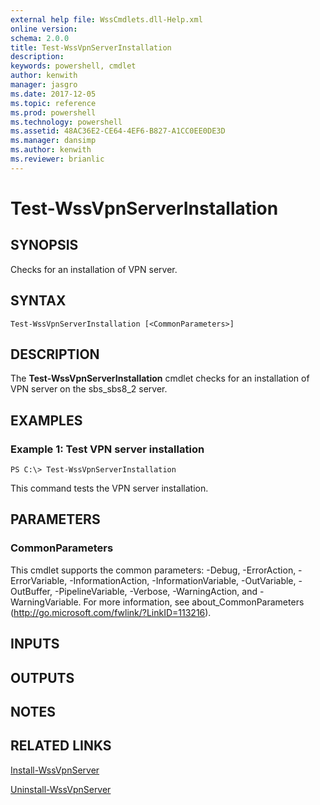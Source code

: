 ```yaml
---
external help file: WssCmdlets.dll-Help.xml
online version: 
schema: 2.0.0
title: Test-WssVpnServerInstallation
description: 
keywords: powershell, cmdlet
author: kenwith
manager: jasgro
ms.date: 2017-12-05
ms.topic: reference
ms.prod: powershell
ms.technology: powershell
ms.assetid: 48AC36E2-CE64-4EF6-B827-A1CC0EE0DE3D
ms.manager: dansimp
ms.author: kenwith
ms.reviewer: brianlic
---
```


# Test-WssVpnServerInstallation

## SYNOPSIS
Checks for an installation of VPN server.

## SYNTAX

```
Test-WssVpnServerInstallation [<CommonParameters>]
```

## DESCRIPTION
The **Test-WssVpnServerInstallation** cmdlet checks for an installation of VPN server on the sbs_sbs8_2 server.

## EXAMPLES

### Example 1: Test VPN server installation
```
PS C:\> Test-WssVpnServerInstallation
```

This command tests the VPN server installation.

## PARAMETERS

### CommonParameters
This cmdlet supports the common parameters: -Debug, -ErrorAction, -ErrorVariable, -InformationAction, -InformationVariable, -OutVariable, -OutBuffer, -PipelineVariable, -Verbose, -WarningAction, and -WarningVariable. For more information, see about_CommonParameters (http://go.microsoft.com/fwlink/?LinkID=113216).

## INPUTS

## OUTPUTS

## NOTES

## RELATED LINKS

[Install-WssVpnServer](./Install-WssVpnServer.md)

[Uninstall-WssVpnServer](./Uninstall-WssVpnServer.md)

